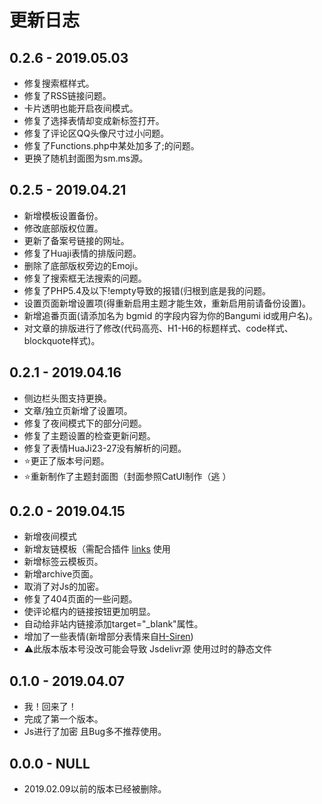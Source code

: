 # 更新日志

## 0.2.6 - 2019.05.03
- 修复搜索框样式。
- 修复了RSS链接问题。
- 卡片透明也能开启夜间模式。
- 修复了选择表情却变成新标签打开。
- 修复了评论区QQ头像尺寸过小问题。
- 修复了Functions.php中某处加多了;的问题。
- 更换了随机封面图为sm.ms源。


## 0.2.5 - 2019.04.21
- 新增模板设置备份。
- 修改底部版权位置。
- 更新了备案号链接的网址。
- 修复了Huaji表情的排版问题。
- 删除了底部版权旁边的Emoji。
- 修复了搜索框无法搜索的问题。
- 修复了PHP5.4及以下!empty导致的报错(归根到底是我的问题。
- 设置页面新增设置项(得重新启用主题才能生效，重新启用前请备份设置)。
- 新增追番页面(请添加名为 bgmid 的字段内容为你的Bangumi id或用户名)。
- 对文章的排版进行了修改(代码高亮、H1-H6的标题样式、code样式、blockquote样式)。


## 0.2.1 - 2019.04.16
- 侧边栏头图支持更换。
- 文章/独立页新增了设置项。
- 修复了夜间模式下的部分问题。
- 修复了主题设置的检查更新问题。
- 修复了表情HuaJi23-27没有解析的问题。
- ⭐更正了版本号问题。
- ⭐重新制作了主题封面图（封面参照CatUI制作（逃 ）


## 0.2.0 - 2019.04.15
- 新增夜间模式
- 新增友链模板（需配合插件 [links](http://www.imhan.com/archives/typecho_links_20141214/) 使用
- 新增标签云模板页。
- 新增archive页面。
- 取消了对Js的加密。
- 修复了404页面的一些问题。
- 使评论框内的链接按钮更加明显。
- 自动给非站内链接添加target="_blank"属性。
- 增加了一些表情(新增部分表情来自[H-Siren](https://github.com/galnetwen/H-Siren))
- ⚠此版本版本号没改可能会导致 Jsdelivr源 使用过时的静态文件


## 0.1.0 - 2019.04.07
- 我！回来了！
- 完成了第一个版本。
- Js进行了加密 且Bug多不推荐使用。


## 0.0.0 - NULL
- 2019.02.09以前的版本已经被删除。